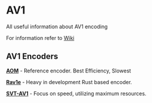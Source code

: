 # AV1
All useful information about AV1 encoding

For information refer to [Wiki](https://github.com/master-of-zen/AV1)


## AV1 Encoders

**[AOM](https://aomedia.googlesource.com/aom/)** - Reference encoder. Best Efficiency, Slowest

**[Rav1e](https://github.com/xiph/rav1e)** - Heavy in development Rust based encoder.

**[SVT-AV1](https://github.com/OpenVisualCloud/SVT-AV1)** - Focus on speed, utilizing maximum resources.


